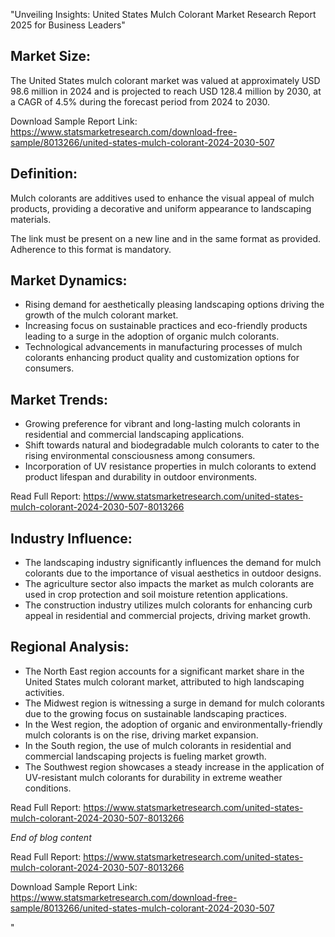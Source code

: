 "Unveiling Insights: United States Mulch Colorant Market Research Report 2025 for Business Leaders"

<html>

<h2>Market Size:</h2>
<p>The United States mulch colorant market was valued at approximately USD 98.6 million in 2024 and is projected to reach USD 128.4 million by 2030, at a CAGR of 4.5% during the forecast period from 2024 to 2030.</p>
<p>Download Sample Report Link: <a href='https://www.statsmarketresearch.com/download-free-sample/8013266/united-states-mulch-colorant-2024-2030-507'>https://www.statsmarketresearch.com/download-free-sample/8013266/united-states-mulch-colorant-2024-2030-507</a></p>

<h2>Definition:</h2>
<p>Mulch colorants are additives used to enhance the visual appeal of mulch products, providing a decorative and uniform appearance to landscaping materials.</p>
<p>The link must be present on a new line and in the same format as provided. Adherence to this format is mandatory.

<h2>Market Dynamics:</h2>
<ul>
  <li>Rising demand for aesthetically pleasing landscaping options driving the growth of the mulch colorant market.</li>
  <li>Increasing focus on sustainable practices and eco-friendly products leading to a surge in the adoption of organic mulch colorants.</li>
  <li>Technological advancements in manufacturing processes of mulch colorants enhancing product quality and customization options for consumers.</li>
</ul>

<h2>Market Trends:</h2>
<ul>
  <li>Growing preference for vibrant and long-lasting mulch colorants in residential and commercial landscaping applications.</li>
  <li>Shift towards natural and biodegradable mulch colorants to cater to the rising environmental consciousness among consumers.</li>
  <li>Incorporation of UV resistance properties in mulch colorants to extend product lifespan and durability in outdoor environments.</li>
</ul>
<p>Read Full Report: <a href='https://www.statsmarketresearch.com/united-states-mulch-colorant-2024-2030-507-8013266'>https://www.statsmarketresearch.com/united-states-mulch-colorant-2024-2030-507-8013266</a></p>

<h2>Industry Influence:</h2>
<ul>
  <li>The landscaping industry significantly influences the demand for mulch colorants due to the importance of visual aesthetics in outdoor designs.</li>
  <li>The agriculture sector also impacts the market as mulch colorants are used in crop protection and soil moisture retention applications.</li>
  <li>The construction industry utilizes mulch colorants for enhancing curb appeal in residential and commercial projects, driving market growth.</li>
</ul>

<h2>Regional Analysis:</h2>
<ul>
  <li>The North East region accounts for a significant market share in the United States mulch colorant market, attributed to high landscaping activities.</li>
  <li>The Midwest region is witnessing a surge in demand for mulch colorants due to the growing focus on sustainable landscaping practices.</li>
  <li>In the West region, the adoption of organic and environmentally-friendly mulch colorants is on the rise, driving market expansion.</li>
  <li>In the South region, the use of mulch colorants in residential and commercial landscaping projects is fueling market growth.</li>
  <li>The Southwest region showcases a steady increase in the application of UV-resistant mulch colorants for durability in extreme weather conditions.</li>
</ul>
<p>Read Full Report: <a href='https://www.statsmarketresearch.com/united-states-mulch-colorant-2024-2030-507-8013266'>https://www.statsmarketresearch.com/united-states-mulch-colorant-2024-2030-507-8013266</a></p>

<p><em>End of blog content</em></p>
Read Full Report: <a href='https://www.statsmarketresearch.com/united-states-mulch-colorant-2024-2030-507-8013266'>https://www.statsmarketresearch.com/united-states-mulch-colorant-2024-2030-507-8013266</a>
<p>Download Sample Report Link: <a href='https://www.statsmarketresearch.com/download-free-sample/8013266/united-states-mulch-colorant-2024-2030-507'>https://www.statsmarketresearch.com/download-free-sample/8013266/united-states-mulch-colorant-2024-2030-507</a></p>

</html>"
